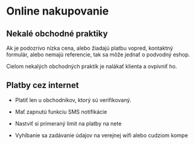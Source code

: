# Online nakupovanie

## Nekalé obchodné praktiky

Ak je podozrivo nízka cena, alebo žiadajú platbu vopred, kontaktný formulár, alebo nemajú referencie, tak sa môže jednať o podvodný eshop.

Cielom nekalých obchodných praktík je nalákať klienta a ovpivniť ho.

## Platby cez internet

- Platiť len u obchodníkov, ktorý sú verifikovaný.

- Mať zapnutú funkciu SMS notifikácie

- Nastviť si primeraný limit na platby na nete

- Vyhíbanie sa zadávanie údajov na verejnej wifi alebo cudziom kompe
